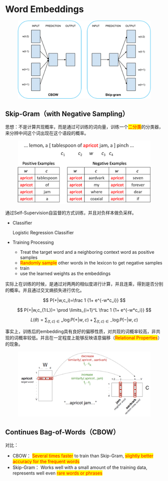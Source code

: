 # Word Embeddings

<figure><img src="../../.gitbook/assets/image (2) (1) (1) (1).png" alt=""><figcaption></figcaption></figure>

## Skip-Gram（with Negative Sampling）

思想：不是计算共现概率，而是通过可训练的词向量，训练一个<mark style="color:red;">二分类</mark>的分类器，来分辨中间这个词出现在这个语段的概率。

<figure><img src="../../.gitbook/assets/image (3) (1).png" alt=""><figcaption></figcaption></figure>

通过Self-Supervision自监督的方式训练，并且对负样本做负采样。

*   Classifier

    Logistic Regression Classifier
* Training Processing
  * Treat the target word and a neighboring context word as positive samples
  * <mark style="color:red;">Randomly sample</mark> other words in the lexicon to get negative samples
  * train
  * use the learned weights as the embeddings

实际上在训练的时候，是通过对两两的相似度进行计算，并且连乘，得到是否分别的概率。并且通过交叉熵损失进行优化。

$$
P(+|w,c_i)=\frac 1 {1+ e^{-w*c_i}}
$$

$$
P(+|w,c_{1:L})= \prod \limits_{i=1}^L \frac 1 {1+ e^{-w*c_i}}
$$

$$
L(\theta)=\sum_{(t,c) \in +} {\log{P(+|w,c)}} + \sum_{(t,c) \in -} {\log {P(-|w,c)}}
$$

事实上，训练后的embedding具有良好的偏移性质，对共现的词概率较高，非共现的词概率较低。并且在一定程度上能够反映语意偏移（<mark style="color:red;">Relational Properties</mark>）的现象。

<figure><img src="../../.gitbook/assets/image (1) (1) (1) (1) (1).png" alt=""><figcaption></figcaption></figure>

## Continues Bag-of-Words（CBOW）

对比：

* CBOW： <mark style="color:red;">Several times faster</mark> to train than Skip-Gram, <mark style="color:red;">slightly better accuracy for the frequent words</mark>
* Skip-Gram： Works well with a small amount of the training data, represents well even <mark style="color:red;">rare words or phrases</mark>
